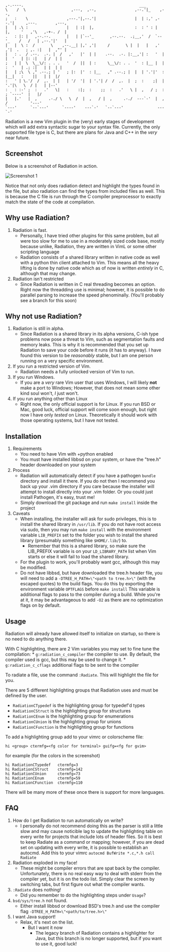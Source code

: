 	,-.----.                                                   ___                                   
	\    /  \                    ,---,  ,--,                 ,--.'|_    ,--,                         
	;   :    \                 ,---.'|,--.'|                 |  | :,' ,--.'|     ,---.        ,---,  
	|   | .\ :                 |   | :|  |,                  :  : ' : |  |,     '   ,'\   ,-+-. /  | 
	.   : |: |   ,--.--.       |   | |`--'_       ,--.--.  .;__,'  /  `--'_    /   /   | ,--.'|'   | 
	|   |  \ :  /       \    ,--.__| |,' ,'|     /       \ |  |   |   ,' ,'|  .   ; ,. :|   |  ,"' | 
	|   : .  / .--.  .-. |  /   ,'   |'  | |    .--.  .-. |:__,'| :   '  | |  '   | |: :|   | /  | | 
	;   | |  \  \__\/: . . .   '  /  ||  | :     \__\/: . .  '  : |__ |  | :  '   | .; :|   | |  | | 
	|   | ;\  \ ," .--.; | '   ; |:  |'  : |__   ," .--.; |  |  | '.'|'  : |__|   :    ||   | |  |/  
	:   ' | \.'/  /  ,.  | |   | '/  '|  | '.'| /  /  ,.  |  ;  :    ;|  | '.'|\   \  / |   | |--'   
	:   : :-' ;  :   .'   \|   :    :|;  :    ;;  :   .'   \ |  ,   / ;  :    ; `----'  |   |/       
	|   |.'   |  ,     .-./ \   \  /  |  ,   / |  ,     .-./  ---`-'  |  ,   /          '---'        
	`---'      `--`---'      `----'    ---`-'   `--`---'               ---`-'                        
                                                                                                 
                                                                                                            
                                                                                                            
                                            
Radiation is a new Vim plugin in the (very) early stages of development which
will add extra syntactic sugar to your syntax file. Currently, the only
supported file type is C, but there are plans for Java and C++ in the *very*
near future.

## Screenshot

Below is a screenshot of Radiation in action.

![Screenshot 1](https://raw.github.com/jrahm/Radiation/master/snapshot.jpg)

Notice that not only does radiation detect and highlight the types found in the
file, but also radiation can find the types from included files as well. This is
because the C file is run through the C compiler preprocessor to exactly match
the state of the code at compilation.

## Why use Radiation?

1. Radiation is fast.
	* Personally, I have tried other plugins for this same problem, but all were
	too slow for me to use in a moderately sized code base, mostly because
	unlike, Radiation, they are written in VimL or some other scripting language
	* Radiation consists of a shared library written in native code as well with
	a python thin client attached to Vim. This means all the heavy lifting is
	done by native code which as of now is written *entirely* in C, although
	that may change.
2. Radiation isn't restricted
	* Since Radiation is written in C real threading becomes an option. Right
	now the threadding use is minimal; however, it is possible to do parallel
	parsing to increase the speed phenominally. (You'll probably see a branch
	for this soon)

## Why not use Radiation?

1. Radiation is still in alpha.
	* Since Radiation is a shared library in its alpha versions, C-ish type
	problems now pose a threat to Vim, such as segmentation faults and memory
	leaks. This is why it is recommended that you set up Radiation to save your
	code before it runs (it has to anyway). I have found this version to be
	*reasonably* stable, but I am one person running on a very specific
	environment.
2. If you run a restricted version of Vim.
	* Radiation needs a fully unlocked version of Vim to run.
3. If you run Windows.
	* If you are a *very* rare Vim user that uses Windows, I will likely **not**
	make a port to Windows; However, that does not mean some other kind
	soul won't, *I* just won't.
4. If you run anything other than Linux
	* Right now, the only official support is for Linux. If you run BSD or Mac,
	good luck, official support will come soon enough, but right now I have only
	*tested* on Linux. Theoretically it should work with those operating
	systems, but I have not tested.

## Installation
1. Requirements
	* You need to have Vim with +python enabled
	* You must have installed libbsd on your system, or have the "tree.h" header
	downloaded on your system
2. Process
	* Radiation will automatically detect if you have a pathogen `bundle`
	directory and install it there. If you
	do not then I recommend you back up your .vim directory if you care because
	the installer will attempt to install directly into your .vim folder. Or you
	could just install Pathogen, it's easy, trust me!
	* Simply download the git package and run `make install` inside the project
3. Caveats
	* When installing, the installer will ask for sudo privileges, this is to
	install the shared library in `/usr/lib`. If you do not have root access via
	sudo, then you may run `make install` with the environment variable
	`LIB_PREFIX` set to the folder you wish to install the shared library
	(presumably something like `$HOME/.lib/`) to.
		* Remember that this is a shared library, so make sure the LIB_PREFIX
		variable is on your `LD_LIBRARY_PATH` list when Vim starts or else it
		will fail to load the shared library.
	* For the plugin to work, you'll probably want gcc, although this may be
	modified.
	* Do not have libbsd, but have downloaded the tree.h header file, you will
	need to add a `-DTREE_H_PATH=\"<path to tree.h>\"` (with the escaped quotes)
	to the build flags. You do this by exporting the environment variable `OPTFLAGS`
	before `make install` This variable is additional flags to pass to the
	compiler during a build. While you're at it, it may be advantageous to add
	`-O2` as there are no optimization flags on by default.

## Usage
Radiation will already have allowed itself to initialize on startup, so there is
no need to do anything there.

With C highlighting, there are 2 Vim variables you may set to fine tune the
compilation:
	* `g:radiation_c_compiler` the compiler to use. By default, the compiler
	used is gcc, but this may be used to change it. 
	* `g:radiation_c_cflags` additional flags to be sent to the compiler

To radiate a file, use the command `:Radiate`. This will highlight the file for
you.

There are 5 different highlighting groups that Radiation uses and must be
defined by the user.
* `RadiationCTypedef` is the highlighting group for typedef'd types
* `RadiationCStruct` is the highlighting group for structures
* `RadiationCEnum` is the highlighting group for enumerations
* `RadiationCUnion` is the highlighting group for unions
* `RadiationCFunction` is the highlighting group for functions

To add a highlighting group add to your vimrc or colorscheme file:

	hi <group> ctermfg=<fg color for terminal> guifg=<fg for gvim>

for example (for the colors in the screenshot)

	hi RadiationCTypedef   ctermfg=3
	hi RadiationCStruct    ctermfg=142
	hi RadiationCUnion     ctermfg=73
	hi RadiationCEnum      ctermfg=59
	hi RadiationCFunction  ctermfg=110

There will be many more of these once there is support for more languages.

## FAQ

1. How do I get Radiation to run automatically on write?
	* I personally do not recommend doing this as the parser is still a little
	slow and may cause noticible lag to update the highlighting table on every
	write for projects that include lots of header files. So it is best to keep
	Radiate as a command or mapping; however, if you are dead set on updating
	with every write, it is possible to establish an autocmd. Add this to your
	vimrc `autocmd BufWrite *.c,*.h call Radiate`
2. Radiation exploded in my face!
	* These might be compiler errors that are spat back by the compiler.
	Unfortunately, there is no real easy way to deal with stderr from the
	compiler yet, but it is on the todo list. Simply clear the screen by
	switching tabs, but first figure out what the compiler wants.
3. `:Radiate` does nothing!
	* Did you remember to do the highlighting steps under `Usage`?
4. `bsd/sys/tree.h` not found.
	* Either install libbsd or download BSD's tree.h and use the compiler flag
	`-DTREE_H_PATH=\"<path/to/tree.h>\"`
5. I want Java support!
	* Relax, it's next on the list.
		* But I want it now
			* The legacy branch of Radiation contains a highlighter for Java,
			but this branch is no longer supported, but if you want to use it,
			good luck!

